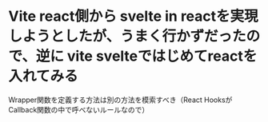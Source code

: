 # Vite react側から svelte in reactを実現しようとしたが、うまく行かずだったので、逆に vite svelteではじめてreactを入れてみる

Wrapper関数を定義する方法は別の方法を模索すべき（React HooksがCallback関数の中で呼べないルールなので）